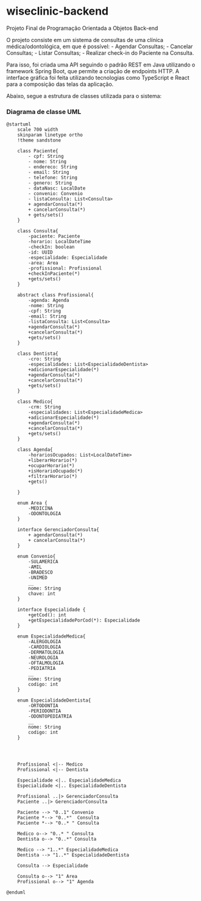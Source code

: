 # wiseclinic-backend
Projeto Final de Programação Orientada a Objetos Back-end

O projeto consiste em um sistema de consultas de uma clínica médica/odontológica, em que é possível:
    - Agendar Consultas;
    - Cancelar Consultas;
    - Listar Consultas;
    - Realizar check-in do Paciente na Consulta.

Para isso, foi criada uma API seguindo o padrão REST em Java utilizando o framework Spring Boot, que permite a criação de endpoints HTTP. A interface gráfica foi feita utilizando tecnologias como TypeScript e React para a composição das telas da aplicação.

Abaixo, segue a estrutura de classes utilizada para o sistema:

### Diagrama de classe UML

```plantuml
@startuml
    scale 700 width
    skinparam linetype ortho
    !theme sandstone

    class Paciente{
        - cpf: String
        - nome: String
        - endereco: String
        - email: String
        - telefone: String
        - genero: String
        - dataNasc: LocalDate
        - convenio: Convenio
        - listaConsulta: List<Consulta>
        + agendarConsulta(*)
        + cancelarConsulta(*)
        + gets/sets()
    }

    class Consulta{
        -paciente: Paciente
        -horario: LocalDateTime
        -checkIn: boolean
        -id: UUID
        -especialidade: Especialidade
        -area: Area
        -profissional: Profissional
        +checkInPaciente(*)
        +gets/sets()
    }

    abstract class Profissional{
        -agenda: Agenda
        -nome: String
        -cpf: String
        -email: String
        -listaConsulta: List<Consulta>
        +agendarConsulta(*)
        +cancelarConsulta(*)
        +gets/sets()
    }

    class Dentista{
        -cro: String
        -especialidades: List<EspecialidadeDentista>
        +adicionarEspecialidade(*)
        +agendarConsulta(*)
        +cancelarConsulta(*)
        +gets/sets()
    }

    class Medico{
        -crm: String
        -especialidades: List<EspecialidadeMedica>
        +adicionarEspecialidade(*)
        +agendarConsulta(*)
        +cancelarConsulta(*)
        +gets/sets()
    }

    class Agenda{
        -horariosOcupados: List<LocalDateTime>
        +liberarHorario(*)
        +ocuparHorario(*)
        +isHorarioOcupado(*)
        +filtrarHorario(*)
        +gets()
        
    }

    enum Area {
        -MEDICINA
        -ODONTOLOGIA
    }

    interface GerenciadorConsulta{
        + agendarConsulta(*)
        + cancelarConsulta(*)
    }

    enum Convenio{
        -SULAMERICA
        -AMIL
        -BRADESCO
        -UNIMED
        __
        nome: String
        chave: int
    }

    interface Especialidade {
        +getCod(): int
        +getEspecialidadePorCod(*): Especialidade
    }

    enum EspecialidadeMedica{
        -ALERGOLOGIA
        -CARDIOLOGIA
        -DERMATOLOGIA
        -NEUROLOGIA
        -OFTALMOLOGIA
        -PEDIATRIA
        __
        nome: String
        codigo: int
    }

    enum EspecialidadeDentista{
        -ORTODONTIA
        -PERIODONTIA
        -ODONTOPEDIATRIA
        __
        nome: String
        codigo: int
    }




    Profissional <|-- Medico
    Profissional <|-- Dentista

    Especialidade <|.. EspecialidadeMedica
    Especialidade <|.. EspecialidadeDentista

    Profissional ..|> GerenciadorConsulta
    Paciente ..|> GerenciadorConsulta

    Paciente --> "0..1" Convenio
    Paciente *--> "0..*"  Consulta
    Paciente *--> "0..* " Consulta

    Medico o--> "0..* " Consulta
    Dentista o--> "0..*" Consulta

    Medico --> "1..*" EspecialidadeMedica
    Dentista --> "1..*" EspecialidadeDentista

    Consulta --> Especialidade

    Consulta o--> "1" Area
    Profissional o--> "1" Agenda

@enduml
```

